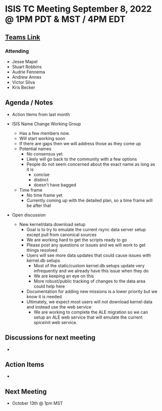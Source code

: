 # ISIS TC Meeting September 8, 2022 @ 1PM PDT & MST / 4PM EDT

## [Teams Link](https://teams.microsoft.com/dl/launcher/launcher.html?url=%2f_%23%2fl%2fmeetup-join%2f19%3ameeting_YWRkZjdiMGUtZWJlOC00OWMzLThlMTItZTk0Y2MyM2E1MWE0%40thread.v2%2f0%3fcontext%3d%257b%2522Tid%2522%253a%25220693b5ba-4b18-4d7b-9341-f32f400a5494%2522%252c%2522Oid%2522%253a%2522c27c6e98-e45a-45ff-aea5-7f10d6fe67c1%2522%257d%26anon%3dtrue&type=meetup-join&deeplinkId=e54b3969-3c7f-4efb-9cad-ee99cf639f86&directDl=true&msLaunch=true&enableMobilePage=true&suppressPrompt=true)

### Attending

- Jesse Mapel
- Stuart Robbins
- Audrie Fennema
- Andrew Annex
- Victor Silva
- Kris Becker

## Agenda / Notes

- Action Items from last month

- ISIS Name Change Working Group
  - Has a few members now.
  - Will start working soon
  - If there are gaps then we will address those as they come up
  - Potential names
    - No consensus yet
    - Likely will go back to the community with a few options
    - People do not seem concerned about the exact name as long as it is
      - concise
      - distinct
      - doesn't have bagged
  - Time frame
    - No time frame yet
    - Currently coming up with the detailed plan, so a time frame will be after that

- Open discussion
  - New kernel/data download setup
    - Goal is to try to emulate the current rsync data server setup except pull from canonical sources
    - We are working hard to get the scripts ready to go
    - Please post any questions or issues and we will work to get things resolved
    - Users will see more data updates that could cause issues with kernel.db setups
      - Most of the static/custom kernel.db setups update very infrequently and we already have this issue when they do
      - We are keeping an eye on this
      - More robust/public tracking of changes to the data area could help here
    - Documentation for adding new missions is a lower priority but we know it is needed
    - Ultimately, we expect most users will not download kernel data and instead use the web service
      - We are working to complete the ALE migration so we can setup an ALE web service that will emulate the current spiceinit web service.


## Discussions for next meeting

-

## Action Items

-

## Next Meeting

- October 13th @ 1pm MST
